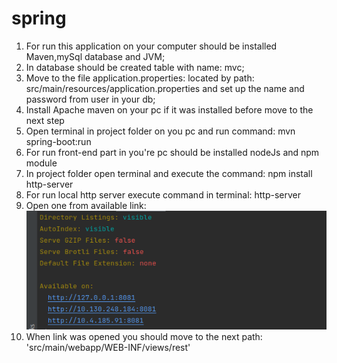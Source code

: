 # spring

1. For run this application on your computer should be installed Maven,mySql database and JVM;
2. In database should be created table with name: mvc;
3. Move to the file application.properties: located by path: src/main/resources/application.properties
and set up the name and password from user in your db;
4. Install Apache maven on your pc if it was installed before move to the next step
5. Open terminal in project folder on you pc and run command: mvn spring-boot:run
6. For run front-end part in you're pc should be installed nodeJs and npm module
7. In project folder open terminal and execute the command: npm install http-server
8. For run local http server execute command in terminal: http-server 
9. Open one from available link: 
![img_1.png](img_1.png)
01. When link was opened you should move to the next path: 'src/main/webapp/WEB-INF/views/rest' 
